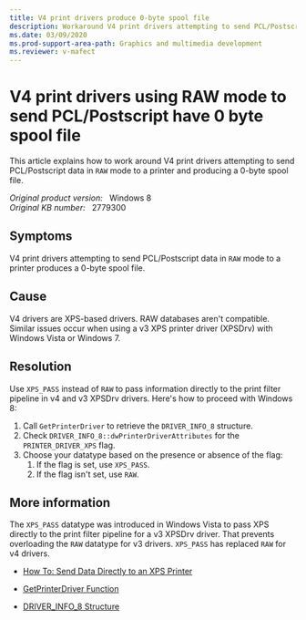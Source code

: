 ```yaml
---
title: V4 print drivers produce 0-byte spool file
description: Workaround V4 print drivers attempting to send PCL/Postscript data in RAW mode to a printer and producing a 0-byte spool file.
ms.date: 03/09/2020
ms.prod-support-area-path: Graphics and multimedia development
ms.reviewer: v-mafect
---
```

# V4 print drivers using RAW mode to send PCL/Postscript have 0 byte spool file

This article explains how to work around V4 print drivers attempting to send PCL/Postscript data in `RAW` mode to a printer and producing a 0-byte spool file.

_Original product version:_ &nbsp; Windows 8  
_Original KB number:_ &nbsp; 2779300

## Symptoms

V4 print drivers attempting to send PCL/Postscript data in `RAW` mode to a printer produces a 0-byte spool file.

## Cause

V4 drivers are XPS-based drivers. RAW databases aren't compatible. Similar issues occur when using a v3 XPS printer driver (XPSDrv) with Windows Vista or Windows 7.

## Resolution

Use `XPS_PASS` instead of `RAW` to pass information directly to the print filter pipeline in v4 and v3 XPSDrv drivers. Here's how to proceed with Windows 8:

1. Call `GetPrinterDriver` to retrieve the `DRIVER_INFO_8` structure.
2. Check `DRIVER_INFO_8::dwPrinterDriverAttributes` for the `PRINTER_DRIVER_XPS` flag.
3. Choose your datatype based on the presence or absence of the flag:
    1. If the flag is set, use `XPS_PASS`.
    2. If the flag isn't set, use `RAW`.

## More information

The `XPS_PASS` datatype was introduced in Windows Vista to pass XPS directly to the print filter pipeline for a v3 XPSDrv driver. That prevents overloading the `RAW` datatype for v3 drivers. `XPS_PASS` has replaced `RAW` for v4 drivers.

- [How To: Send Data Directly to an XPS Printer](/windows/win32/printdocs/sending-data-directly-to-an-xps-printer)

- [GetPrinterDriver Function](/windows/win32/printdocs/getprinterdriver)

- [DRIVER_INFO_8 Structure](/windows-hardware/drivers/ddi/winspool/ns-winspool-_driver_info_8a)
